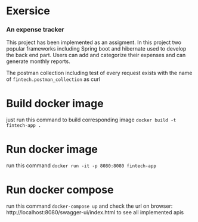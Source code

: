 # Exersice

<h3>An expense tracker</h3>

This project has been implemented as an assigment. In this project two popular frameworks including Spring boot and
hibernate used to develop the back end part.
Users can add and categorize their expenses and can generate monthly reports.


The postman collection including test of every request exists with the name of `fintech.postman_collection` as curl


# Build docker image

just run this command to build corresponding image `docker build -t fintech-app .`


# Run docker image

run this command `docker run -it -p 8080:8080 fintech-app`


# Run docker compose 
run this command `docker-compose up`  and check the url on
browser: http://localhost:8080/swagger-ui/index.html to see all implemented apis

